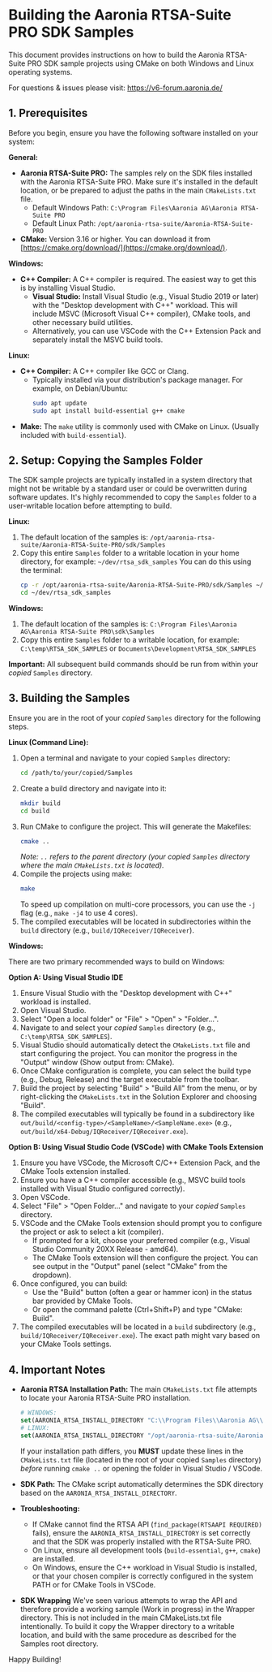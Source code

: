 # Building the Aaronia RTSA-Suite PRO SDK Samples

This document provides instructions on how to build the Aaronia RTSA-Suite PRO SDK sample projects using CMake on both Windows and Linux operating systems.

For questions & issues please visit: https://v6-forum.aaronia.de/

## 1. Prerequisites

Before you begin, ensure you have the following software installed on your system:

**General:**
* **Aaronia RTSA-Suite PRO:** The samples rely on the SDK files installed with the Aaronia RTSA-Suite PRO. Make sure it's installed in the default location, or be prepared to adjust the paths in the main `CMakeLists.txt` file.
    * Default Windows Path: `C:\Program Files\Aaronia AG\Aaronia RTSA-Suite PRO`
    * Default Linux Path: `/opt/aaronia-rtsa-suite/Aaronia-RTSA-Suite-PRO`
* **CMake:** Version 3.16 or higher. You can download it from [https://cmake.org/download/](https://cmake.org/download/).

**Windows:**
* **C++ Compiler:** A C++ compiler is required. The easiest way to get this is by installing Visual Studio.
    * **Visual Studio:** Install Visual Studio (e.g., Visual Studio 2019 or later) with the "Desktop development with C++" workload. This will include MSVC (Microsoft Visual C++ compiler), CMake tools, and other necessary build utilities.
    * Alternatively, you can use VSCode with the C++ Extension Pack and separately install the MSVC build tools.

**Linux:**
* **C++ Compiler:** A C++ compiler like GCC or Clang.
    * Typically installed via your distribution's package manager. For example, on Debian/Ubuntu:
      ```bash
      sudo apt update
      sudo apt install build-essential g++ cmake
      ```
* **Make:** The `make` utility is commonly used with CMake on Linux. (Usually included with `build-essential`).

## 2. Setup: Copying the Samples Folder

The SDK sample projects are typically installed in a system directory that might not be writable by a standard user or could be overwritten during software updates. It's highly recommended to copy the `Samples` folder to a user-writable location before attempting to build.

**Linux:**
1.  The default location of the samples is:
    `/opt/aaronia-rtsa-suite/Aaronia-RTSA-Suite-PRO/sdk/Samples`
2.  Copy this entire `Samples` folder to a writable location in your home directory, for example:
    `~/dev/rtsa_sdk_samples`
    You can do this using the terminal:
    ```bash
    cp -r /opt/aaronia-rtsa-suite/Aaronia-RTSA-Suite-PRO/sdk/Samples ~/dev/rtsa_sdk_samples
    cd ~/dev/rtsa_sdk_samples
    ```

**Windows:**
1.  The default location of the samples is:
    `C:\Program Files\Aaronia AG\Aaronia RTSA-Suite PRO\sdk\Samples`
2.  Copy this entire `Samples` folder to a writable location, for example:
    `C:\temp\RTSA_SDK_SAMPLES` or `Documents\Development\RTSA_SDK_SAMPLES`


**Important:** All subsequent build commands should be run from within your *copied* `Samples` directory.

## 3. Building the Samples

Ensure you are in the root of your *copied* `Samples` directory for the following steps.

**Linux (Command Line):**
1.  Open a terminal and navigate to your copied `Samples` directory:
    ```bash
    cd /path/to/your/copied/Samples
    ```
2.  Create a build directory and navigate into it:
    ```bash
    mkdir build
    cd build
    ```
3.  Run CMake to configure the project. This will generate the Makefiles:
    ```bash
    cmake ..
    ```
    *Note: `..` refers to the parent directory (your copied `Samples` directory where the main `CMakeLists.txt` is located).*
4.  Compile the projects using make:
    ```bash
    make
    ```
    To speed up compilation on multi-core processors, you can use the `-j` flag (e.g., `make -j4` to use 4 cores).
5.  The compiled executables will be located in subdirectories within the `build` directory (e.g., `build/IQReceiver/IQReceiver`).

**Windows:**

There are two primary recommended ways to build on Windows:

**Option A: Using Visual Studio IDE**
1.  Ensure Visual Studio with the "Desktop development with C++" workload is installed.
2.  Open Visual Studio.
3.  Select "Open a local folder" or "File" > "Open" > "Folder...".
4.  Navigate to and select your *copied* `Samples` directory (e.g., `C:\temp\RTSA_SDK_SAMPLES`).
5.  Visual Studio should automatically detect the `CMakeLists.txt` file and start configuring the project. You can monitor the progress in the "Output" window (Show output from: CMake).
6.  Once CMake configuration is complete, you can select the build type (e.g., Debug, Release) and the target executable from the toolbar.
7.  Build the project by selecting "Build" > "Build All" from the menu, or by right-clicking the `CMakeLists.txt` in the Solution Explorer and choosing "Build".
8.  The compiled executables will typically be found in a subdirectory like `out/build/<config-type>/<SampleName>/<SampleName.exe>` (e.g., `out/build/x64-Debug/IQReceiver/IQReceiver.exe`).

**Option B: Using Visual Studio Code (VSCode) with CMake Tools Extension**
1.  Ensure you have VSCode, the Microsoft C/C++ Extension Pack, and the CMake Tools extension installed.
2.  Ensure you have a C++ compiler accessible (e.g., MSVC build tools installed with Visual Studio configured correctly).
3.  Open VSCode.
4.  Select "File" > "Open Folder..." and navigate to your *copied* `Samples` directory.
5.  VSCode and the CMake Tools extension should prompt you to configure the project or ask to select a kit (compiler).
    * If prompted for a kit, choose your preferred compiler (e.g., Visual Studio Community 20XX Release - amd64).
    * The CMake Tools extension will then configure the project. You can see output in the "Output" panel (select "CMake" from the dropdown).
6.  Once configured, you can build:
    * Use the "Build" button (often a gear or hammer icon) in the status bar provided by CMake Tools.
    * Or open the command palette (Ctrl+Shift+P) and type "CMake: Build".
7.  The compiled executables will be located in a `build` subdirectory (e.g., `build/IQReceiver/IQReceiver.exe`). The exact path might vary based on your CMake Tools settings.

## 4. Important Notes

* **Aaronia RTSA Installation Path:** The main `CMakeLists.txt` file attempts to locate your Aaronia RTSA-Suite PRO installation.
    ```cmake
    # WINDOWS:
    set(AARONIA_RTSA_INSTALL_DIRECTORY "C:\\Program Files\\Aaronia AG\\Aaronia RTSA-Suite PRO")
    # LINUX:
    set(AARONIA_RTSA_INSTALL_DIRECTORY "/opt/aaronia-rtsa-suite/Aaronia-RTSA-Suite-PRO")
    ```
    If your installation path differs, you **MUST** update these lines in the `CMakeLists.txt` file (located in the root of your copied `Samples` directory) *before* running `cmake ..` or opening the folder in Visual Studio / VSCode.

* **SDK Path:** The CMake script automatically determines the SDK directory based on the `AARONIA_RTSA_INSTALL_DIRECTORY`.

* **Troubleshooting:**
    * If CMake cannot find the RTSA API (`find_package(RTSAAPI REQUIRED)` fails), ensure the `AARONIA_RTSA_INSTALL_DIRECTORY` is set correctly and that the SDK was properly installed with the RTSA-Suite PRO.
    * On Linux, ensure all development tools (`build-essential`, `g++`, `cmake`) are installed.
    * On Windows, ensure the C++ workload in Visual Studio is installed, or that your chosen compiler is correctly configured in the system PATH or for CMake Tools in VSCode.

* **SDK Wrapping**
We've seen various attempts to wrap the API and therefore provide a working sample (Work in progress) in the Wrapper directory. This is not included in the main CMakeLists.txt file intentionally. To build it copy the Wrapper directory to a writable location, and build with the same procedure as described for the Samples root directory.

Happy Building!